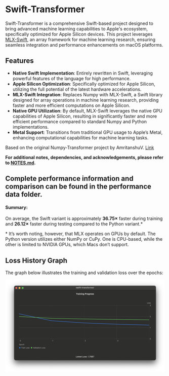 # Swift-Transformer

Swift-Transformer is a comprehensive Swift-based project designed to bring advanced machine learning capabilities to Apple's ecosystem, specifically optimized for Apple Silicon devices. This project leverages [MLX-Swift](https://github.com/ml-explore/mlx-swift/tree/db6e838c7bbfc1bb8a1475bfa7cea0baf1ba8835), an array framework for machine learning research, ensuring seamless integration and performance enhancements on macOS platforms.

## Features

- **Native Swift Implementation**: Entirely rewritten in Swift, leveraging powerful features of the language for high performance.
- **Apple Silicon Optimization**: Specifically optimized for Apple Silicon, utilizing the full potential of the latest hardware accelerations.
- **MLX-Swift Integration**: Replaces Numpy with MLX-Swift, a Swift library designed for array operations in machine learning research, providing faster and more efficient computations on Apple Silicon.
- **Native GPU Utilization**: By default, MLX-Swift leverages the native GPU capabilities of Apple Silicon, resulting in significantly faster and more efficient performance compared to standard Numpy and Python implementations.
- **Metal Support**: Transitions from traditional GPU usage to Apple’s Metal, enhancing computational capabilities for machine learning tasks.

Based on the original Numpy-Transformer project by AmritanshuV. [Link](https://github.com/AmritanshuV/Numpy-Transformer)

**For additional notes, dependencies, and acknowledgements, please refer to [NOTES.md](NOTES.md).**

## Complete performance information and comparison can be found in the performance data folder.

#### Summary:

On average, the Swift variant is approximately **36.75×** faster during training and **26.12×** faster during testing compared to the Python variant.*

\* It’s worth noting, however, that MLX operates on GPUs by default. The Python version utilizes either NumPy or CuPy. One is CPU-based, while the other is limited to NVIDIA GPUs, which Macs don’t support.

## Loss History Graph

The graph below illustrates the training and validation loss over the epochs:

![Loss History Graph](loss_history.png)
